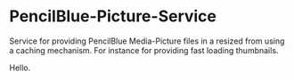 # PencilBlue-Picture-Service
Service for providing PencilBlue Media-Picture files in a resized from using a caching mechanism. For instance for providing fast loading thumbnails.

Hello.
